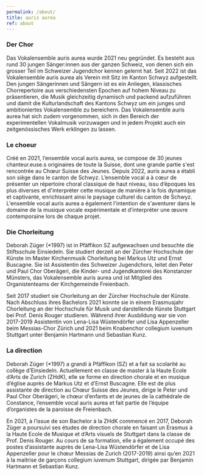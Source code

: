 ```yaml
---
permalink: /about/
title: auris aurea
ref: about
---
```


### Der Chor
Das Vokalensemble auris aurea wurde 2021 neu gegründet. Es besteht aus rund 30 jungen Sänger:innen aus der ganzen Schweiz, von denen sich ein grosser Teil im Schweizer Jugendchor kennen gelernt hat. Seit 2022 ist das Vokalensemble auris aurea als Verein mit Sitz im Kanton Schwyz aufgestellt. Den jungen Sängerinnen und Sängern ist es ein Anliegen, klassisches Chorrepertoire aus verschiedensten Epochen auf hohem Niveau zu präsentieren, die Musik gleichzeitig dynamisch und packend aufzuführen und damit die Kulturlandschaft des Kantons Schwyz um ein junges und ambitioniertes Vokalensemble zu bereichern. Das Vokalensemble auris aurea hat sich zudem vorgenommen, sich in den Bereich der experimentellen Vokalmusik vorzuwagen und in jedem Projekt auch ein zeitgenössisches Werk erklingen zu lassen.
### Le choeur
Créé en 2021, l’ensemble vocal auris aurea, se compose de 30 jeunes chanteur.euse.s originaires de toute la Suisse, dont une grande partie s'est rencontrée au Chœur Suisse des Jeunes. Depuis 2022, auris aurea a établi son siège dans le canton de Schwyz. L’ensemble vocal a à cœur de présenter un répertoire choral classique de haut niveau, issu d’époques les plus diverses et d'interpréter cette musique de manière à la fois dynamique et captivante, enrichissant ainsi le paysage culturel du canton de Schwyz. L'ensemble vocal auris aurea a également l'intention de s'aventurer dans le domaine de la musique vocale expérimentale et d’interpréter une œuvre contemporaine lors de chaque projet.

### Die Chorleitung
Deborah Züger (*1997) ist in Pfäffikon SZ aufgewachsen und besuchte die Stiftsschule Einsiedeln. Sie studiert derzeit an der Zürcher Hochschule der Künste im Master Kirchenmusik Chorleitung bei Markus Utz und Ernst Buscagne. Sie ist Assistentin des Schweizer Jugendchors, leitet den Peter und Paul Chor Oberägeri, die Kinder- und Jugendkantorei des Konstanzer Münsters, das Vokalensemble auris aurea und ist Mitglied des Organistenteams der Kirchgemeinde Freienbach.

Seit 2017 studiert sie Chorleitung an der Zürcher Hochschule der Künste. Nach Abschluss ihres Bachelors 2021 konnte sie in einem Erasmusjahr Chorleitung an der Hochschule für Musik und darstellende Künste Stuttgart bei Prof. Denis Rouger studieren.
Während ihrer Ausbildung war sie von 2017-2019 Assistentin von Lena-Lisa Wüstendörfer und Lisa Appenzeller beim Messias-Chor Zürich und 2021 beim Knabenchor collegium iuvenum Stuttgart unter Benjamin Hartmann und Sebastian Kunz.

### La direction
Deborah Züger (*1997) a grandi à Pfäffikon (SZ) et a fait sa scolarité au collège d’Einsiedeln. Actuellement en classe de master à la Haute Ecole d’Arts de Zurich (ZHdK), elle se forme en direction chorale et en musique d’église auprès de Markus Utz et d’Ernst Buscagne. Elle est de plus assistante de direction au Chœur Suisse des Jeunes, dirige le Peter und Paul Chor Oberägeri, le chœur d’enfants et de jeunes de la cathédrale de Constance, l’ensemble vocal auris aurea et fait partie de l’équipe d’organistes de la paroisse de Freienbach. 

En 2021, à l’issue de son Bachelor à la ZHdK commencé en 2017, Deborah Züger a poursuivi ses études de direction chorale en faisant un Erasmus à la Haute Ecole de Musique et d’Arts visuels de Stuttgart dans la classe de Prof. Denis Rouger. Au cours de sa formation, elle a également occupé des postes d’assistante auprès de Lena-Lisa Wüstendörfer et de Lisa Appenzeller pour le chœur Messias de Zurich (2017-2019) ainsi qu’en 2021 à la maitrise de garçons collegium iuvenum Stuttgart, dirigée par Benjamin Hartmann et Sebastian Kunz.